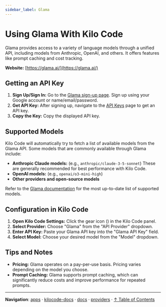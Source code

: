 ```yaml
---
sidebar_label: Glama
---
```


# Using Glama With Kilo Code

Glama provides access to a variety of language models through a unified API, including models from Anthropic, OpenAI, and others. It offers features like prompt caching and cost tracking.

**Website:** [https://glama.ai/](https://glama.ai/)

## Getting an API Key

1.  **Sign Up/Sign In:** Go to the [Glama sign-up page](https://glama.ai/sign-up). Sign up using your Google account or name/email/password.
2.  **Get API Key:** After signing up, navigate to the [API Keys](https://glama.ai/settings/gateway/api-keys) page to get an API key.
3.  **Copy the Key:** Copy the displayed API key.

## Supported Models

Kilo Code will automatically try to fetch a list of available models from the Glama API. Some models that are commonly available through Glama include:

- **Anthropic Claude models:** (e.g., `anthropic/claude-3-5-sonnet`) These are generally recommended for best performance with Kilo Code.
- **OpenAI models:** (e.g., `openai/o3-mini-high`)
- **Other providers and open-source models**

Refer to the [Glama documentation](https://glama.ai/models) for the most up-to-date list of supported models.

## Configuration in Kilo Code

1.  **Open Kilo Code Settings:** Click the gear icon (<Codicon name="gear" />) in the Kilo Code panel.
2.  **Select Provider:** Choose "Glama" from the "API Provider" dropdown.
3.  **Enter API Key:** Paste your Glama API key into the "Glama API Key" field.
4.  **Select Model:** Choose your desired model from the "Model" dropdown.

## Tips and Notes

- **Pricing:** Glama operates on a pay-per-use basis. Pricing varies depending on the model you choose.
- **Prompt Caching:** Glama supports prompt caching, which can significantly reduce costs and improve performance for repeated prompts.

---

**Navigation**: [apps](../../../../apps/) · [kilocode-docs](../../../apps/kilocode-docs/) · [docs](../../apps/kilocode-docs/docs/) · [providers](../apps/kilocode-docs/docs/providers/) · [↑ Table of Contents](#glama)
